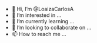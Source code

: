 - 👋 Hi, I’m @LoaizaCarlosA
- 👀 I’m interested in ...
- 🌱 I’m currently learning ...
- 💞️ I’m looking to collaborate on ...
- 📫 How to reach me ...

<!---
LoaizaCarlosA/LoaizaCarlosA is a ✨ special ✨ repository because its `README.md` (this file) appears on your GitHub profile.
You can click the Preview link to take a look at your changes.
--->
